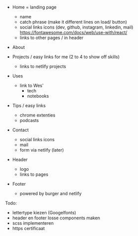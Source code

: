 - Home = landing page 
    - name 
    - catch phrase (make it different lines on load/ button)
    - social links icons (dev, github, instagram, linkedin, mail) https://fontawesome.com/docs/web/use-with/react/
    - links to other pages / in header

- About 

- Projects / easy links for me (2 to 4 to show off skills)
    - links to netlify projects 

- Uses 
    - link to Wes' 
        - tech
        - notebooks

- Tips / easy links
    - chrome extenties
    - podcasts 

- Contact
    - social links icons
    - mail 
    - form via netlify (later)

- Header 
    - logo 
    - links to pages 

- Footer 
    - powered by burger and netlify


Todo: 
- lettertype kiezen (Googelfonts)
- header en footer losse components maken
- scss implementeren
- https certificaat 